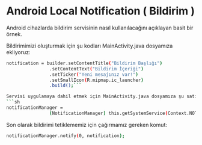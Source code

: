 # Android Local Notification ( Bildirim )

Android cihazlarda bildirim servisinin nasıl kullanılacağını açıklayan basit bir örnek.

Bildirimimizi oluşturmak için şu kodları MainActivity.java dosyamıza ekliyoruz:
```sh
notification = builder.setContentTitle("Bildirim Başlığı")
                .setContentText("Bildirim İçeriği")
                .setTicker("Yeni mesajınız var!")
                .setSmallIcon(R.mipmap.ic_launcher)
                .build();```

Servisi uygulamaya dahil etmek için MainActivity.java dosyamıza şu satırları ekliyoruz:
```sh
notificationManager =
                (NotificationManager) this.getSystemService(Context.NOTIFICATION_SERVICE);
```

Son olarak bildirimi tetiklememiz için çağırmamız gereken komut:
```sh
notificationManager.notify(0, notification);
```
